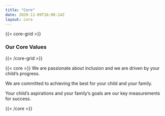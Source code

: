 ```yaml
---
title: "Core"
date: 2020-11-09T16:08:14Z
layout: core
---
```




{{< core-grid >}}

###  Our Core Values


{{< /core-grid >}}

{{< core >}}
We  are passionate about inclusion and we are driven by your child’s progress. 

We are committed to achieving the best for your child and your family.

Your child’s aspirations and your family’s goals are our  key measurements for success.

{{< /core >}}

